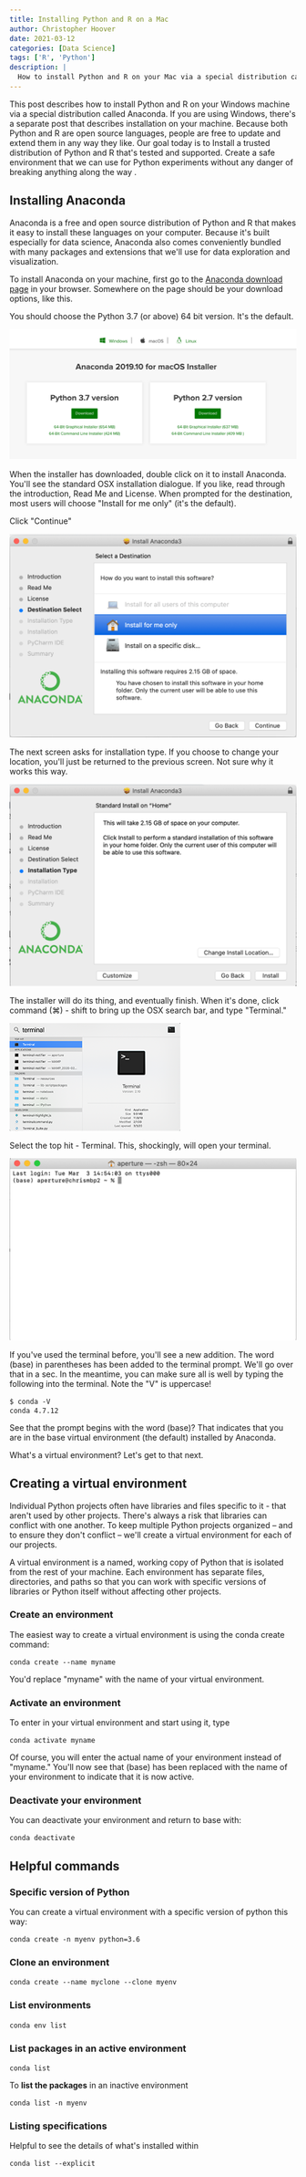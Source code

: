 ```yaml
---
title: Installing Python and R on a Mac
author: Christopher Hoover
date: 2021-03-12
categories: [Data Science]
tags: ['R', 'Python']
description: |
  How to install Python and R on your Mac via a special distribution called Anaconda.
---
```

This post describes how to install Python and R on your Windows machine via a special distribution called Anaconda. If you are using Windows, there's a separate post that describes installation on your machine.
Because both Python and R are open source languages, people are free to update and extend them in any way they like. Our goal today is to
Install a trusted distribution of Python and R that's tested and supported.
Create a safe environment that we can use for Python experiments without any danger of breaking anything along the way .

## Installing Anaconda
Anaconda is a free and open source distribution of Python and R that makes it easy to install these languages on your computer. Because it's built especially for data science, Anaconda also comes conveniently bundled with many packages and extensions that we'll use for data exploration and visualization.

To install Anaconda on your machine, first go to the [Anaconda download page](https://www.anaconda.com/distribution/) in your browser. Somewhere on the page should be your download options, like this.

You should choose the Python 3.7 (or above) 64 bit version. It's the default.

![](anacondamacinstall1.png)


When the installer has downloaded, double click on it to install Anaconda. You'll see the standard OSX installation dialogue. If you like, read through the introduction, Read Me and License. When prompted for the destination, most users will choose "Install for me only" (it's the default).

Click "Continue"

![](anacondamacinstall2.png)

The next screen asks for installation type. If you choose to change your location, you'll just be returned to the previous screen. Not sure why it works this way.

![](anacondamacinstall4.png)

The installer will do its thing, and eventually finish. When it's done, click command (⌘) - shift to bring up the OSX search bar, and type "Terminal."

![](anacondamacinstall3.png)

Select the top hit - Terminal. This, shockingly, will open your terminal.

![](anacondamacinstall5.png)

If you've used the terminal before, you'll see a new addition. The word (base) in parentheses has been added to the terminal prompt. We'll go over that in a sec. In the meantime, you can make sure all is well by typing the following into the terminal. Note the "V" is uppercase!

```
$ conda -V
conda 4.7.12
```

See that the prompt begins with the word (base)? That indicates that you are in the base virtual environment (the default) installed by Anaconda.

What's a virtual environment? Let's get to that next.

## Creating a virtual environment
Individual Python projects often have libraries and files specific to it - that aren't used by other projects. There's always a risk that libraries can conflict with one another. To keep multiple Python projects organized – and to ensure they don't conflict – we'll create a virtual environment for each of our projects.

A virtual environment is a named, working copy of Python that is isolated from the rest of your machine. Each environment has separate files, directories, and paths so that you can work with specific versions of libraries or Python itself without affecting other projects.

### Create an environment

The easiest way to create a virtual environment is using the conda create command:

```
conda create --name myname
```

You'd replace "myname" with the name of your virtual environment.

### Activate an environment
To enter in your virtual environment and start using it, type

```
conda activate myname
```

Of course, you will enter the actual name of your environment instead of "myname." You'll now see that (base) has been replaced with the name of your environment to indicate that it is now active.

### Deactivate your environment

You can deactivate your environment and return to base with:
```
conda deactivate
```

## Helpful commands

### Specific version of Python
You can create a virtual environment with a specific version of python this way:

```
conda create -n myenv python=3.6
```

### Clone an environment

```
conda create --name myclone --clone myenv
```

### List environments
```
conda env list
```

### List packages in an active environment
```
conda list
```

To **list the packages** in an inactive environment
```
conda list -n myenv
```

### Listing specifications
Helpful to see the details of what's installed within

```
conda list --explicit
```
